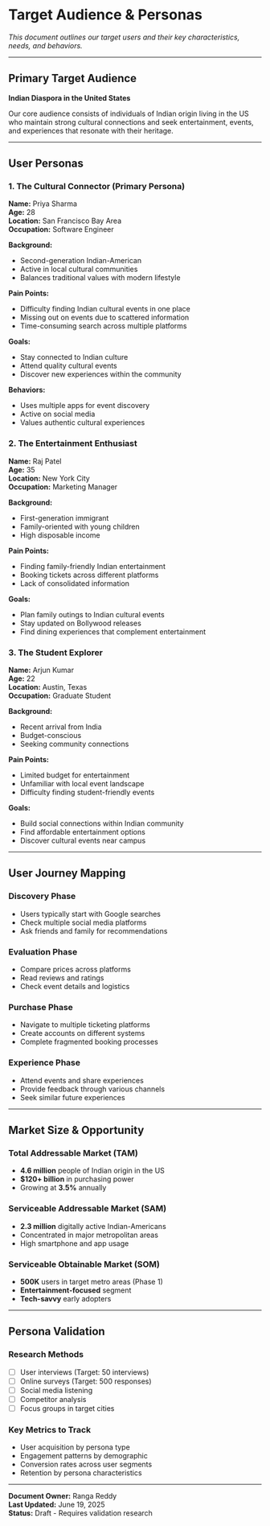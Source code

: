 # Target Audience & Personas

*This document outlines our target users and their key characteristics, needs, and behaviors.*

---

## Primary Target Audience

**Indian Diaspora in the United States**

Our core audience consists of individuals of Indian origin living in the US who maintain strong cultural connections and seek entertainment, events, and experiences that resonate with their heritage.

---

## User Personas

### 1. The Cultural Connector (Primary Persona)
**Name:** Priya Sharma  
**Age:** 28  
**Location:** San Francisco Bay Area  
**Occupation:** Software Engineer  

**Background:**
- Second-generation Indian-American
- Active in local cultural communities
- Balances traditional values with modern lifestyle

**Pain Points:**
- Difficulty finding Indian cultural events in one place
- Missing out on events due to scattered information
- Time-consuming search across multiple platforms

**Goals:**
- Stay connected to Indian culture
- Attend quality cultural events
- Discover new experiences within the community

**Behaviors:**
- Uses multiple apps for event discovery
- Active on social media
- Values authentic cultural experiences

### 2. The Entertainment Enthusiast
**Name:** Raj Patel  
**Age:** 35  
**Location:** New York City  
**Occupation:** Marketing Manager  

**Background:**
- First-generation immigrant
- Family-oriented with young children
- High disposable income

**Pain Points:**
- Finding family-friendly Indian entertainment
- Booking tickets across different platforms
- Lack of consolidated information

**Goals:**
- Plan family outings to Indian cultural events
- Stay updated on Bollywood releases
- Find dining experiences that complement entertainment

### 3. The Student Explorer
**Name:** Arjun Kumar  
**Age:** 22  
**Location:** Austin, Texas  
**Occupation:** Graduate Student  

**Background:**
- Recent arrival from India
- Budget-conscious
- Seeking community connections

**Pain Points:**
- Limited budget for entertainment
- Unfamiliar with local event landscape
- Difficulty finding student-friendly events

**Goals:**
- Build social connections within Indian community
- Find affordable entertainment options
- Discover cultural events near campus

---

## User Journey Mapping

### Discovery Phase
- Users typically start with Google searches
- Check multiple social media platforms
- Ask friends and family for recommendations

### Evaluation Phase
- Compare prices across platforms
- Read reviews and ratings
- Check event details and logistics

### Purchase Phase
- Navigate to multiple ticketing platforms
- Create accounts on different systems
- Complete fragmented booking processes

### Experience Phase
- Attend events and share experiences
- Provide feedback through various channels
- Seek similar future experiences

---

## Market Size & Opportunity

### Total Addressable Market (TAM)
- **4.6 million** people of Indian origin in the US
- **$120+ billion** in purchasing power
- Growing at **3.5%** annually

### Serviceable Addressable Market (SAM)
- **2.3 million** digitally active Indian-Americans
- Concentrated in major metropolitan areas
- High smartphone and app usage

### Serviceable Obtainable Market (SOM)
- **500K** users in target metro areas (Phase 1)
- **Entertainment-focused** segment
- **Tech-savvy** early adopters

---

## Persona Validation

### Research Methods
- [ ] User interviews (Target: 50 interviews)
- [ ] Online surveys (Target: 500 responses)
- [ ] Social media listening
- [ ] Competitor analysis
- [ ] Focus groups in target cities

### Key Metrics to Track
- User acquisition by persona type
- Engagement patterns by demographic
- Conversion rates across user segments
- Retention by persona characteristics

---

**Document Owner:** Ranga Reddy  
**Last Updated:** June 19, 2025  
**Status:** Draft - Requires validation research

